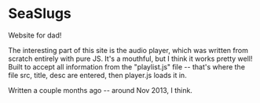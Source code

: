 SeaSlugs
========

Website for dad!

The interesting part of this site is the audio player, which was written from scratch entirely with
pure JS. It's a mouthful, but I think it works pretty well!
Built to accept all information from the "playlist.js" file -- that's where the file src, title, desc are entered,
then player.js loads it in.

Written a couple months ago -- around Nov 2013, I think.
